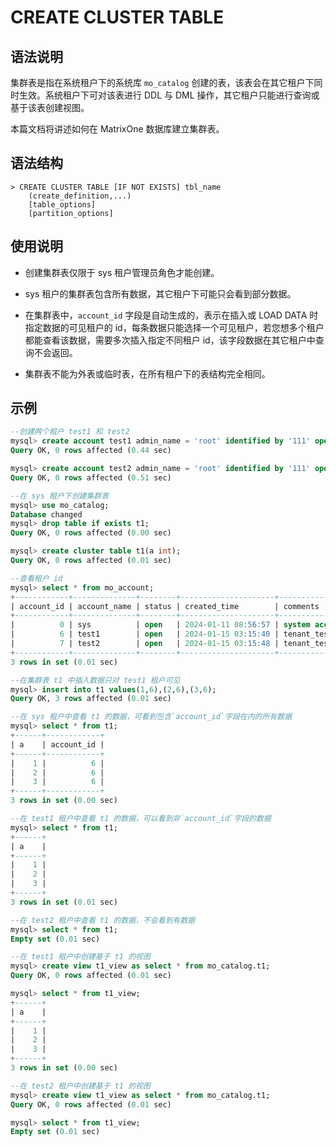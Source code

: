 # **CREATE CLUSTER TABLE**

## **语法说明**

集群表是指在系统租户下的系统库 `mo_catalog` 创建的表，该表会在其它租户下同时生效。系统租户下可对该表进行 DDL 与 DML 操作，其它租户只能进行查询或基于该表创建视图。

本篇文档将讲述如何在 MatrixOne 数据库建立集群表。

## **语法结构**

```
> CREATE CLUSTER TABLE [IF NOT EXISTS] tbl_name
    (create_definition,...)
    [table_options]
    [partition_options]
```

## **使用说明**

- 创建集群表仅限于 sys 租户管理员角色才能创建。

- sys 租户的集群表包含所有数据，其它租户下可能只会看到部分数据。

- 在集群表中，`account_id` 字段是自动生成的，表示在插入或 LOAD DATA 时指定数据的可见租户的 id，每条数据只能选择一个可见租户，若您想多个租户都能查看该数据，需要多次插入指定不同租户 id，该字段数据在其它租户中查询不会返回。

- 集群表不能为外表或临时表，在所有租户下的表结构完全相同。

## 示例

```sql
--创建两个租户 test1 和 test2
mysql> create account test1 admin_name = 'root' identified by '111' open comment 'tenant_test';
Query OK, 0 rows affected (0.44 sec)

mysql> create account test2 admin_name = 'root' identified by '111' open comment 'tenant_test';
Query OK, 0 rows affected (0.51 sec)

--在 sys 租户下创建集群表
mysql> use mo_catalog;
Database changed
mysql> drop table if exists t1;
Query OK, 0 rows affected (0.00 sec)

mysql> create cluster table t1(a int);
Query OK, 0 rows affected (0.01 sec)

--查看租户 id
mysql> select * from mo_account;
+------------+--------------+--------+---------------------+----------------+---------+----------------+
| account_id | account_name | status | created_time        | comments       | version | suspended_time |
+------------+--------------+--------+---------------------+----------------+---------+----------------+
|          0 | sys          | open   | 2024-01-11 08:56:57 | system account |       1 | NULL           |
|          6 | test1        | open   | 2024-01-15 03:15:40 | tenant_test    |       7 | NULL           |
|          7 | test2        | open   | 2024-01-15 03:15:48 | tenant_test    |       8 | NULL           |
+------------+--------------+--------+---------------------+----------------+---------+----------------+
3 rows in set (0.01 sec)

--在集群表 t1 中插入数据只对 test1 租户可见
mysql> insert into t1 values(1,6),(2,6),(3,6);
Query OK, 3 rows affected (0.01 sec)

--在 sys 租户中查看 t1 的数据，可看到包含`account_id`字段在内的所有数据
mysql> select * from t1;
+------+------------+
| a    | account_id |
+------+------------+
|    1 |          6 |
|    2 |          6 |
|    3 |          6 |
+------+------------+
3 rows in set (0.00 sec)

--在 test1 租户中查看 t1 的数据，可以看到非`account_id`字段的数据
mysql> select * from t1;
+------+
| a    |
+------+
|    1 |
|    2 |
|    3 |
+------+
3 rows in set (0.01 sec)

--在 test2 租户中查看 t1 的数据，不会看到有数据
mysql> select * from t1;
Empty set (0.01 sec)

--在 test1 租户中创建基于 t1 的视图
mysql> create view t1_view as select * from mo_catalog.t1;
Query OK, 0 rows affected (0.01 sec)

mysql> select * from t1_view;
+------+
| a    |
+------+
|    1 |
|    2 |
|    3 |
+------+
3 rows in set (0.00 sec)

--在 test2 租户中创建基于 t1 的视图
mysql> create view t1_view as select * from mo_catalog.t1;
Query OK, 0 rows affected (0.01 sec)

mysql> select * from t1_view;
Empty set (0.01 sec)
```
